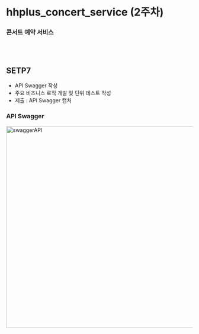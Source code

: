 # hhplus_concert_service (2주차)
### 콘서트 예약 서비스

<br><br>
## SETP7 
- API Swagger 작성
- 주요 비즈니스 로직 개발 및 단위 테스트 작성
- 제출 : API Swagger 캡처 

### API Swagger
<img width="543" alt="swaggerAPI" src="https://github.com/Len-Yoon/hhplus_concert_service/assets/76799034/ed6f56ad-f4c3-40bf-ab21-b0b5da959cbf">

